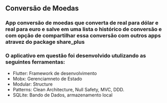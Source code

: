 <h2> Conversão de Moedas </h2>
<h3> App conversão de moedas que converta de real para dólar e real para euro e salve em uma lista o 
  histórico de conversão e com opção de compartilhar essa conversão com outros apps atravez do package share_plus</h3>

<h3>O aplicativo em questão foi desenvolvido utulizando as seguintes ferramentas:</h3>
<ul>
  <li>Flutter: Framework de desenvolvimento</li>
  <li>Mobx: Gerenciamneto de Estado</li>
  <li>Modular: Structure</li>
  <li>Patterns: Clean Architecture, Null Safety, MVC, DDD.</li>
  <li>SQLite: Bando de Dados, armazenamento local</li>
</ul>
